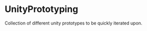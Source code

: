 UnityPrototyping
================

Collection of different unity prototypes to be quickly iterated upon. 
